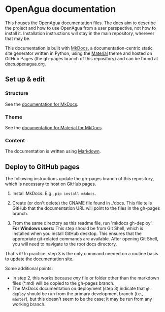 # OpenAgua documentation
This houses the OpenAgua documentation files. The docs aim to describe the project and how to use OpenAgua from a user perspective, not how to install it. Installation instructions will stay in the main repository, wherever that may be.

This documentation is built with [MkDocs](www.mkdocs.org), a documentation-centric static site generator written in Python, using the [Material](https://squidfunk.github.io/mkdocs-material/) theme and hosted on GitHub Pages (the gh-pages branch of this repository) and can be found at [docs.openagua.org](docs.openagua.org).

## Set up & edit

### Structure

See the [documentation for MkDocs](https://www.mkdocs.org/).

### Theme

See the [documentation for Material for MkDocs](https://squidfunk.github.io/mkdocs-material/). 

### Content

The documentation is written using [Markdown](https://help.github.com/articles/basic-writing-and-formatting-syntax/).

## Deploy to GitHub pages

The following instructions update the gh-pages branch of this repository, which is necessary to host on GitHub pages.

1. Install MkDocs. E.g., `pip install mkdocs`.

2. Create (or don't delete) the CNAME file found in ./docs. This file tells GitHub that the documentation URL will point to the files in the gh-pages branch.

3. From the same directory as this readme file, run 'mkdocs gh-deploy'. **For Windows users:** This step should be from Git Shell, which is installed when you install GitHub desktop. This ensures that the appropriate git-related commands are available. After opening Git Shell, you will need to navigate to the root docs directory.

That's it! In practice, step 3 is the only command needed on a routine basis to update the documentation site.

Some additional points:
- In step 2, this works because *any* file or folder other than the markdown files (*.md) will be copied to the gh-pages branch.
- The MkDocs documentation on deployment (step 3) indicate that `gh-deploy` should be run from the primary development branch (i.e., `master`), but this doesn't seem to be the case; it may be run from any working branch.
